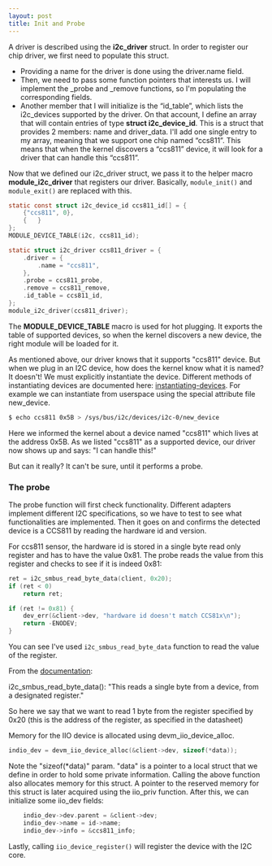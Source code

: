 ```yaml
---
layout: post
title: Init and Probe
---
```


A driver is described using the **i2c_driver** struct. In order to register our chip driver, we first need to populate this struct.

 * Providing a name for the driver is done using the driver.name field.
 * Then, we need to pass some function pointers that interests us. I will implement the _probe and _remove functions, so I'm populating the corresponding fields. 
 * Another member that I will initialize is the “id_table”, which lists the i2c_devices supported by the driver. On that account, I define an array that will contain entries of type **struct i2c_device_id**. This is a struct that provides 2 members: name and driver_data.
I'll add one single entry to my array,  meaning that we support one chip named “ccs811”. This means that when the kernel discovers a “ccs811” device, it will look for a driver that can handle this “ccs811”. 

Now that we defined our i2c_driver struct, we pass it to the helper macro **module_i2c_driver** that registers our driver. Basically, `module_init()` and `module_exit()` are replaced with this.

```c
static const struct i2c_device_id ccs811_id[] = {
	{"ccs811", 0},
	{	}
};
MODULE_DEVICE_TABLE(i2c, ccs811_id);

static struct i2c_driver ccs811_driver = {
	.driver = {
		.name = "ccs811",
	},
	.probe = ccs811_probe,
	.remove = ccs811_remove,
	.id_table = ccs811_id,
};
module_i2c_driver(ccs811_driver);
```

The **MODULE_DEVICE_TABLE** macro is used for hot plugging. It exports the table of supported devices, so when the kernel discovers a new device, the right module will be loaded for it. 

As mentioned above, our driver knows that it supports "ccs811" device. But when we plug in an I2C device, how does the kernel know what it is named? It doesn't! We must explicitly instantiate the device. Different methods of instantiating devices are documented here: [instantiating-devices](https://www.kernel.org/doc/Documentation/i2c/instantiating-devices). 
For example we can instantiate from userspace using the special attribute file new_device. 

```sh
$ echo ccs811 0x5B > /sys/bus/i2c/devices/i2c-0/new_device
```
Here we informed the kernel about a device named "ccs811" which lives at the address 0x5B. As we listed "ccs811" as a supported device, our driver now shows up and says: "I can handle this!"

But can it really? It can't be sure, until it performs a probe.

### The probe

The probe function will first check functionality. Different adapters implement different I2C specifications, so we have to test to see what functionalities are implemented.
Then it goes on and confirms the detected device is a CCS811 by reading the hardware id and version.

For ccs811 sensor, the hardware id is stored in a single byte read only register and has to have the value 0x81. The probe reads the value from this register and checks to see if it is indeed 0x81:

```c
ret = i2c_smbus_read_byte_data(client, 0x20);
if (ret < 0)
	return ret;

if (ret != 0x81) {
	dev_err(&client->dev, "hardware id doesn't match CCS81x\n");
	return -ENODEV;
}
```

You can see I've used `i2c_smbus_read_byte_data` function to read the value of the register.

From the [documentation](https://www.kernel.org/doc/Documentation/i2c/smbus-protocol):

i2c_smbus_read_byte_data():
"This reads a single byte from a device, from a designated register."

So here we say that we want to read 1 byte from the register specified by 0x20 (this is the address of the register, as specified in the datasheet)

Memory for the IIO device is allocated using devm_iio_device_alloc.

```c
indio_dev = devm_iio_device_alloc(&client->dev, sizeof(*data));
```
Note the "sizeof(*data)" param. "data" is a pointer to a local struct that we define in order to hold some private information. Calling the above function also allocates memory for this struct. A pointer to the reserved memory for this struct is later acquired using the iio_priv function.
After this, we can initialize some iio_dev fields:

```c
	indio_dev->dev.parent = &client->dev;
	indio_dev->name = id->name;
	indio_dev->info = &ccs811_info;
```
Lastly, calling `iio_device_register()` will register the device with the I2C core.


